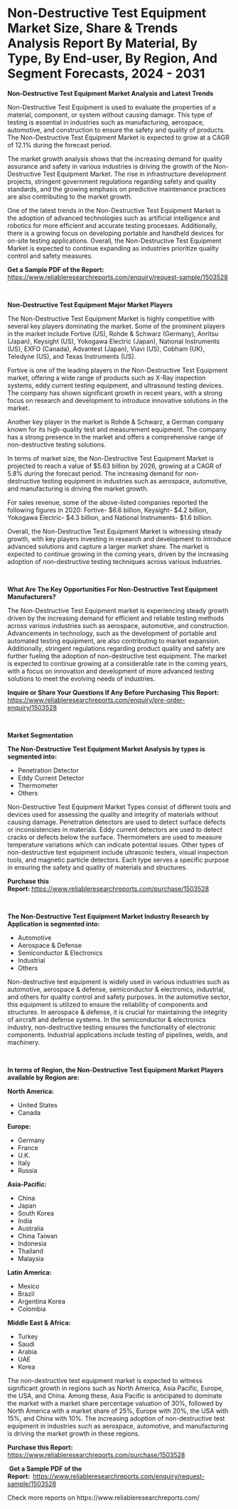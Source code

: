 <p><h1>Non-Destructive Test Equipment Market Size, Share & Trends Analysis Report By Material, By Type, By End-user, By Region, And Segment Forecasts, 2024 - 2031</h1></p><p><strong>Non-Destructive Test Equipment Market Analysis and Latest Trends</strong></p>
<p><p>Non-Destructive Test Equipment is used to evaluate the properties of a material, component, or system without causing damage. This type of testing is essential in industries such as manufacturing, aerospace, automotive, and construction to ensure the safety and quality of products. The Non-Destructive Test Equipment Market is expected to grow at a CAGR of 12.1% during the forecast period.</p><p>The market growth analysis shows that the increasing demand for quality assurance and safety in various industries is driving the growth of the Non-Destructive Test Equipment Market. The rise in infrastructure development projects, stringent government regulations regarding safety and quality standards, and the growing emphasis on predictive maintenance practices are also contributing to the market growth.</p><p>One of the latest trends in the Non-Destructive Test Equipment Market is the adoption of advanced technologies such as artificial intelligence and robotics for more efficient and accurate testing processes. Additionally, there is a growing focus on developing portable and handheld devices for on-site testing applications. Overall, the Non-Destructive Test Equipment Market is expected to continue expanding as industries prioritize quality control and safety measures.</p></p>
<p><strong>Get a Sample PDF of the Report:&nbsp;</strong> <a href="https://www.reliableresearchreports.com/enquiry/request-sample/1503528">https://www.reliableresearchreports.com/enquiry/request-sample/1503528</a></p>
<p>&nbsp;</p>
<p><strong>Non-Destructive Test Equipment Major Market Players</strong></p>
<p><p>The Non-Destructive Test Equipment Market is highly competitive with several key players dominating the market. Some of the prominent players in the market include Fortive (US), Rohde & Schwarz (Germany), Anritsu (Japan), Keysight (US), Yokogawa Electric (Japan), National Instruments (US), EXFO (Canada), Advantest (Japan), Viavi (US), Cobham (UK), Teledyne (US), and Texas Instruments (US).</p><p>Fortive is one of the leading players in the Non-Destructive Test Equipment market, offering a wide range of products such as X-Ray inspection systems, eddy current testing equipment, and ultrasound testing devices. The company has shown significant growth in recent years, with a strong focus on research and development to introduce innovative solutions in the market.</p><p>Another key player in the market is Rohde & Schwarz, a German company known for its high-quality test and measurement equipment. The company has a strong presence in the market and offers a comprehensive range of non-destructive testing solutions.</p><p>In terms of market size, the Non-Destructive Test Equipment Market is projected to reach a value of $5.63 billion by 2026, growing at a CAGR of 5.8% during the forecast period. The increasing demand for non-destructive testing equipment in industries such as aerospace, automotive, and manufacturing is driving the market growth.</p><p>For sales revenue, some of the above-listed companies reported the following figures in 2020: Fortive- $6.6 billion, Keysight- $4.2 billion, Yokogawa Electric- $4.3 billion, and National Instruments- $1.6 billion.</p><p>Overall, the Non-Destructive Test Equipment Market is witnessing steady growth, with key players investing in research and development to introduce advanced solutions and capture a larger market share. The market is expected to continue growing in the coming years, driven by the increasing adoption of non-destructive testing techniques across various industries.</p></p>
<p>&nbsp;</p>
<p><strong>What Are The Key Opportunities For Non-Destructive Test Equipment Manufacturers?</strong></p>
<p><p>The Non-Destructive Test Equipment market is experiencing steady growth driven by the increasing demand for efficient and reliable testing methods across various industries such as aerospace, automotive, and construction. Advancements in technology, such as the development of portable and automated testing equipment, are also contributing to market expansion. Additionally, stringent regulations regarding product quality and safety are further fueling the adoption of non-destructive test equipment. The market is expected to continue growing at a considerable rate in the coming years, with a focus on innovation and development of more advanced testing solutions to meet the evolving needs of industries.</p></p>
<p><strong>Inquire or Share Your Questions If Any Before Purchasing This Report:</strong> <a href="https://www.reliableresearchreports.com/enquiry/pre-order-enquiry/1503528">https://www.reliableresearchreports.com/enquiry/pre-order-enquiry/1503528</a></p>
<p>&nbsp;</p>
<p><strong>Market Segmentation</strong></p>
<p><strong>The Non-Destructive Test Equipment Market Analysis by types is segmented into:</strong></p>
<p><ul><li>Penetration Detector</li><li>Eddy Current Detector</li><li>Thermometer</li><li>Others</li></ul></p>
<p><p>Non-Destructive Test Equipment Market Types consist of different tools and devices used for assessing the quality and integrity of materials without causing damage. Penetration detectors are used to detect surface defects or inconsistencies in materials. Eddy current detectors are used to detect cracks or defects below the surface. Thermometers are used to measure temperature variations which can indicate potential issues. Other types of non-destructive test equipment include ultrasonic testers, visual inspection tools, and magnetic particle detectors. Each type serves a specific purpose in ensuring the safety and quality of materials and structures.</p></p>
<p><strong>Purchase this Report:&nbsp;</strong><a href="https://www.reliableresearchreports.com/purchase/1503528">https://www.reliableresearchreports.com/purchase/1503528</a></p>
<p>&nbsp;</p>
<p><strong>The Non-Destructive Test Equipment Market Industry Research by Application is segmented into:</strong></p>
<p><ul><li>Automotive</li><li>Aerospace & Defense</li><li>Semiconductor & Electronics</li><li>Industrial</li><li>Others</li></ul></p>
<p><p>Non-destructive test equipment is widely used in various industries such as automotive, aerospace & defense, semiconductor & electronics, industrial, and others for quality control and safety purposes. In the automotive sector, this equipment is utilized to ensure the reliability of components and structures. In aerospace & defense, it is crucial for maintaining the integrity of aircraft and defense systems. In the semiconductor & electronics industry, non-destructive testing ensures the functionality of electronic components. Industrial applications include testing of pipelines, welds, and machinery.</p></p>
<p>&nbsp;</p>
<p><strong>In terms of Region, the Non-Destructive Test Equipment Market Players available by Region are:</strong></p>
<p>
    <p> <strong> North America: </strong>
        <ul>
            <li>United States</li>
            <li>Canada</li>
        </ul>
        </p> 
    <p> <strong> Europe: </strong>
        <ul>
            <li>Germany</li>
            <li>France</li>
            <li>U.K.</li>
            <li>Italy</li>
            <li>Russia</li>
        </ul>
        </p> 
    <p> <strong> Asia-Pacific: </strong>
        <ul>
            <li>China</li>
            <li>Japan</li>
            <li>South Korea</li>
            <li>India</li>
            <li>Australia</li>
            <li>China Taiwan</li>
            <li>Indonesia</li>
            <li>Thailand</li>
            <li>Malaysia</li>
        </ul>
        </p> 
    <p> <strong> Latin America: </strong>
        <ul>
            <li>Mexico</li>
            <li>Brazil</li>
            <li>Argentina Korea</li>
            <li>Colombia</li>
        </ul>
        </p> 
    <p> <strong> Middle East & Africa: </strong>
        <ul>
            <li>Turkey</li>
            <li>Saudi</li>
            <li>Arabia</li>
            <li>UAE</li>
            <li>Korea</li>
        </ul>
    </p>
    </p>
<p><p>The non-destructive test equipment market is expected to witness significant growth in regions such as North America, Asia Pacific, Europe, the USA, and China. Among these, Asia Pacific is anticipated to dominate the market with a market share percentage valuation of 30%, followed by North America with a market share of 25%, Europe with 20%, the USA with 15%, and China with 10%. The increasing adoption of non-destructive test equipment in industries such as aerospace, automotive, and manufacturing is driving the market growth in these regions.</p></p>
<p><strong>Purchase this Report: </strong><a href="https://www.reliableresearchreports.com/purchase/1503528">https://www.reliableresearchreports.com/purchase/1503528</a></p>
<p>&nbsp;<strong>Get a Sample PDF of the Report:&nbsp;&nbsp;</strong><a href="https://www.reliableresearchreports.com/enquiry/request-sample/1503528">https://www.reliableresearchreports.com/enquiry/request-sample/1503528</a></p>
<p><strong></strong></p>
<p>Check more reports on https://www.reliableresearchreports.com/</p>